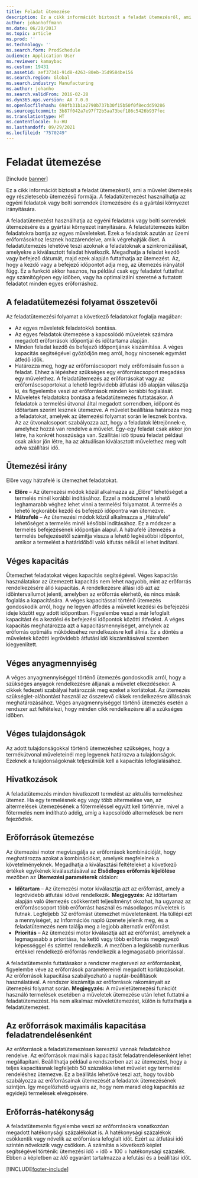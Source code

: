 ```yaml
---
title: Feladat ütemezése
description: Ez a cikk információt biztosít a feladat ütemezésről, ami a művelet ütemezés egy részletesebb ütemezésű formája. A feladatütemezést használhatja az egyéni feladatok vagy bolti sorrendek ütemezésére és a gyártási környezet irányítására.
author: johanhoffmann
ms.date: 06/20/2017
ms.topic: article
ms.prod: ''
ms.technology: ''
ms.search.form: ProdSchedule
audience: Application User
ms.reviewer: kamaybac
ms.custom: 19431
ms.assetid: aef37341-91d8-4263-80eb-35d9584be156
ms.search.region: Global
ms.search.industry: Manufacturing
ms.author: johanho
ms.search.validFrom: 2016-02-28
ms.dyn365.ops.version: AX 7.0.0
ms.openlocfilehash: 698fb31b1a2790b737b30f15b50f0f8ecdd59286
ms.sourcegitcommit: 3b87f042a7e97f72b5aa73bef186c5426b937fec
ms.translationtype: HT
ms.contentlocale: hu-HU
ms.lasthandoff: 09/29/2021
ms.locfileid: "7570249"
---
```

# <a name="job-scheduling"></a>Feladat ütemezése

[!include [banner](../includes/banner.md)]

Ez a cikk információt biztosít a feladat ütemezésről, ami a művelet ütemezés egy részletesebb ütemezésű formája. A feladatütemezést használhatja az egyéni feladatok vagy bolti sorrendek ütemezésére és a gyártási környezet irányítására.

A feladatütemezést használhatja az egyéni feladatok vagy bolti sorrendek ütemezésére és a gyártási környezet irányítására. A feladatütemezés külön feladatokra bontja az egyes műveleteket. Ezek a feladatok azután az üzemi erőforrásokhoz lesznek hozzárendelve, amik végrehajtják őket. A feladatütemezés lehetővé teszi azoknak a feladatoknak a szinkronizálását, amelyekre a kiválasztott feladat hivatkozik. Megadhatja a feladat kezdő vagy befejező dátumát, majd ezek alapján futtathatja az ütemezést. Az, hogy a kezdő vagy a befejező időpontot adja meg, az ütemezés irányától függ. Ez a funkció akkor hasznos, ha például csak egy feladatot futtathat egy számítógépen egy időben, vagy ha optimalizálni szeretné a futtatott feladatot minden egyes erőforráshoz.

## <a name="tasks-in-the-job-scheduling-process"></a>A feladatütemezési folyamat összetevői
Az feladatütemezési folyamat a következő feladatokat foglalja magában:

-   Az egyes műveletek feladatokká bontása.
-   Az egyes feladatok ütemezése a kapcsolódó műveletek számára megadott erőforrások időpontjai és időtartama alapján.
-   Minden feladat kezdő és befejező időpontjának kiszámítása. A véges kapacitás segítségével győződjön meg arról, hogy nincsenek egymást átfedő idők.
-   Határozza meg, hogy az erőforráscsoport mely erőforrásain fusson a feladat. Ehhez a lépéshez szükséges egy erőforráscsoport megadása egy művelethez. A feladatütemezés az erőforrásokat vagy az erőforráscsoportokat a lehető legrövidebb átfutási idő alapján választja ki, és figyelembe veszi az erőforrások minden korábbi foglalását.
-   Műveletek feladatokra bontása a feladatütemezés futtatásakor. A feladatok a termelési útvonal által megadott sorrendben, időpont és időtartam szerint lesznek ütemezve. A művelet beállítása határozza meg a feladatokat, amelyek az ütemezési folyamat során le lesznek bontva. Az az útvonalcsoport szabályozza azt, hogy a feladatok létrejönnek-e, amelyhez hozzá van rendelve a művelet. Egy-egy feladat csak akkor jön létre, ha konkrét hosszúsága van. Szállítási idő típusú feladat például csak akkor jön létre, ha az aktuálisan kiválasztott művelethez meg volt adva szállítási idő.

## <a name="scheduling-direction"></a>Ütemezési irány
Előre vagy hátrafelé is ütemezhet feladatokat.

-   **Előre** – Az ütemezési módok közül alkalmazza az „Előre” lehetőséget a termelés minél korábbi indításához. Ezzel a módszerrel a lehető leghamarabb véghez lehet vinni a termelési folyamatot. A termelés a lehető legkorábbi kezdő és befejező időpontra van ütemezve.
-   **Hátrafelé** – Az ütemezési módok közül alkalmazza a „Hátrafelé” lehetőséget a termelés minél későbbi indításához. Ez a módszer a termelés befejezésének időpontján alapul. A hátrafelé ütemezés a termelés befejezésétől számítja vissza a lehető legkésőbbi időpontot, amikor a termelést a határidőből való kifutás nélkül el lehet indítani.

## <a name="finite-capacity"></a>Véges kapacitás
Ütemezhet feladatokat véges kapacitás segítségével. Véges kapacitás használatakor az ütemezett kapacitás nem lehet nagyobb, mint az erőforrás rendelkezésére álló kapacitás. A rendelkezésre állási idő azt az időintervallumot jelenti, amelyben az erőforrás elérhető, és nincs másik foglalás a kapacitására. A véges kapacitással történő ütemezés gondoskodik arról, hogy ne legyen átfedés a művelet kezdési és befejezési ideje között egy adott időpontban. Figyelembe veszi a már lefoglalt kapacitást és a kezdési és befejezési időpontok közötti átfedést. A véges kapacitás meghatározza azt a kapacitásmennyiséget, amelynek az erőforrás optimális működéséhez rendelkezésre kell állnia. Ez a döntés a műveletek közötti legrövidebb átfutási idő kiszámításával szemben kiegyenlített.

## <a name="finite-materials"></a>Véges anyagmennyiség
A véges anyagmennyiséggel történő ütemezés gondoskodik arról, hogy a szükséges anyagok rendelkezésre álljanak a művelet elkezdésekor. A cikkek fedezeti szabályai határozzák meg ezeket a korlátokat. Az ütemezés szükséglet-alábontást használ az összetevő cikkek rendelkezésre állásának meghatározásához. Véges anyagmennyiséggel történő ütemezés esetén a rendszer azt feltételezi, hogy minden cikk rendelkezésre áll a szükséges időben.

## <a name="finite-properties"></a>Véges tulajdonságok
Az adott tulajdonságokkal történő ütemezéshez szükséges, hogy a termékútvonal műveleteinél meg legyenek határozva a tulajdonságok. Ezeknek a tulajdonságoknak teljesülniük kell a kapacitás lefoglalásához.

## <a name="references"></a>Hivatkozások
A feladatütemezés minden hivatkozott termelést az aktuális termeléshez ütemez. Ha egy termelésnek egy vagy több altermelése van, az altermelések ütemezésének a főtermeléssel együtt kell történnie, mivel a főtermelés nem indítható addig, amíg a kapcsolódó altermelések be nem fejeződtek.

## <a name="schedule-resources"></a>Erőforrások ütemezése
Az ütemezési motor megvizsgálja az erőforrások kombinációját, hogy meghatározza azokat a kombinációkat, amelyek megfelelnek a követelményeknek. Megadhatja a kiválasztási feltételeket a következő értékek egyikének kiválasztásával az **Elsődleges erőforrás kijelölése** mezőben az **Ütemezési paraméterek** oldalon:

-   **Időtartam** – Az ütemezési motor kiválasztja azt az erőforrást, amely a legrövidebb átfutási idővel rendelkezik. **Megjegyzés:** Az időtartam alapján való ütemezés csökkentett teljesítményt okozhat, ha ugyanaz az erőforráscsoport több erőforrást használ és másodlagos műveletek is futnak. Legfeljebb 32 erőforrást ütemezhet műveletenként. Ha túllépi ezt a mennyiséget, az Információs napló üzenete jelenik meg, és a feladatütemezés nem találja meg a legjobb alternatív erőforrást.
-   **Prioritás** – Az ütemezési motor kiválasztja azt az erőforrást, amelynek a legmagasabb a prioritása, ha kettő vagy több erőforrás megegyező képességgel és szinttel rendelkezik. A mezőben a legkisebb numerikus értékkel rendelkező erőforrás rendelkezik a legmagasabb prioritással.

A feladatütemezés futtatásakor a rendszer megtervezi az erőforrásokat, figyelembe véve az erőforrások paramétereinél megadott korlátozásokat. Az erőforrások kapacitása szabályozható a naptár-beállítások használatával. A rendszer kiszámítja az erőforrások rakományait az ütemezési folyamat során. **Megjegyzés:** A műveletütemezési funkciót használó termelések esetében a műveletek ütemezése után lehet futtatni a feladatütemezést. Ha nem alkalmaz műveletütemezést, külön is futtathatja a feladatütemezést.

## <a name="maximum-capacities-for-resources-per-job-order"></a>Az erőforrások maximális kapacitása feladatrendelésenként
Az erőforrások a feladatütemezésen keresztül vannak feladatokhoz rendelve. Az erőforrások maximális kapacitását feladatrendelésenként lehet megállapítani. Beállíthatja például a rendszerben azt az ütemezést, hogy a teljes kapacitásnak legfeljebb 50 százaléka lehet művelet egy termelési rendeléshez ütemezve. Ez a beállítás lehetővé teszi azt, hogy tovább szabályozza az erőforrásainak ütemezését a feladatok ütemezésének szintjén. Így megelőzhető ugyanis az, hogy nem marad elég kapacitás az egyidejű termelések elvégzésére.

## <a name="resource-efficiency"></a>Erőforrás-hatékonyság
A feladatütemezés figyelembe veszi az erőforrásokra vonatkozóan megadott hatékonysági százalékokat is. A hatékonysági százalékok csökkentik vagy növelik az erőforrásra lefoglalt időt. Ezért az átfutási idő szintén növekszik vagy csökken. A számítás a következő képlet segítségével történik: ütemezési idő = idő × 100 ÷ hatékonysági százalék. Ebben a képletben az *Idő* egyaránt tartalmazza a lefutási és a beállítási időt.





[!INCLUDE[footer-include](../../includes/footer-banner.md)]